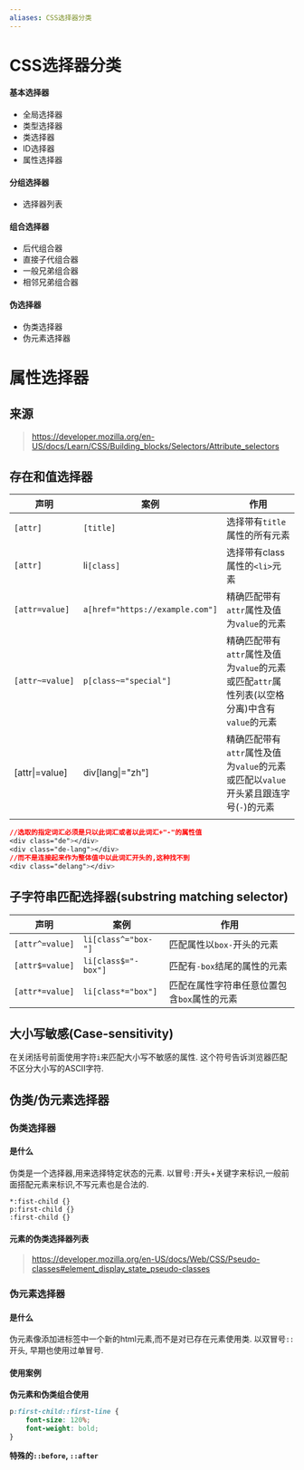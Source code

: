 ```yaml
---
aliases: CSS选择器分类
---
```


# CSS选择器分类
#### 基本选择器

* 全局选择器
* 类型选择器
* 类选择器
* ID选择器
* 属性选择器

#### 分组选择器
* 选择器列表

#### 组合选择器
* 后代组合器
* 直接子代组合器
* 一般兄弟组合器
* 相邻兄弟组合器

#### 伪选择器
* 伪类选择器
* 伪元素选择器



# 属性选择器

## 来源
> https://developer.mozilla.org/en-US/docs/Learn/CSS/Building_blocks/Selectors/Attribute_selectors



## 存在和值选择器

| 声明              | 案例                              | 作用                                                           |
| --------------- | ------------------------------- | ------------------------------------------------------------ |
| `[attr]`        | `[title]`                       | 选择带有`title`属性的所有元素                                           |
| `[attr]`        | li`[class]`                     | 选择带有class属性的`<li>`元素                                         |
| `[attr=value]`  | `a[href="https://example.com"]` | 精确匹配带有`attr`属性及值为`value`的元素                                  |
| `[attr~=value]` | `p[class~="special"]`           | 精确匹配带有`attr`属性及值为`value`的元素或匹配`attr`属性列表(以空格分离)中含有`value`的元素 |
| [attr\|=value]  | div[lang\|="zh"]                | 精确匹配带有`attr`属性及值为`value`的元素或匹配以`value`开头紧且跟连字号(`-`)的元素       |
|                 |                                 |                                                              |

```css
//选取的指定词汇必须是只以此词汇或者以此词汇+"-"的属性值
<div class="de"></div>
<div class="de-lang"></div>
//而不是连接起来作为整体值中以此词汇开头的,这种找不到
<div class="delang"></div>

```


## 子字符串匹配选择器(substring matching selector)
| 声明              | 案例                  | 作用                       |
| --------------- | ------------------- | ------------------------ |
| `[attr^=value]` | `li[class^="box-"]` | 匹配属性以`box-`开头的元素         |
| `[attr$=value]` | `li[class$="-box"]` | 匹配有`-box`结尾的属性的元素        |
| `[attr*=value]` | `li[class*="box"]`  | 匹配在属性字符串任意位置包含`box`属性的元素 |


## 大小写敏感(Case-sensitivity)
在关闭括号前面使用字符`i`来匹配大小写不敏感的属性. 这个符号告诉浏览器匹配不区分大小写的ASCII字符.





## 伪类/伪元素选择器

### 伪类选择器
#### 是什么
伪类是一个选择器,用来选择特定状态的元素.
以冒号`:`开头+关键字来标识,一般前面搭配元素来标识,不写元素也是合法的.

```
*:fist-child {}
p:first-child {}
:first-child {}
```

#### 元素的伪类选择器列表
> https://developer.mozilla.org/en-US/docs/Web/CSS/Pseudo-classes#element_display_state_pseudo-classes




### 伪元素选择器
#### 是什么
伪元素像添加进标签中一个新的html元素,而不是对已存在元素使用类.
以双冒号`::`开头, 早期也使用过单冒号.



#### 使用案例
**伪元素和伪类组合使用**
```css
p:first-child::first-line {
	font-size: 120%;
	font-weight: bold;
}
```

**特殊的`::before`, `::after`**
